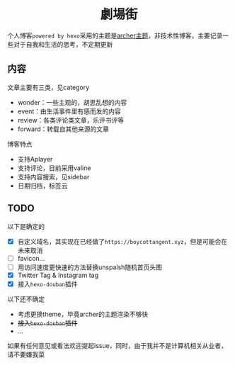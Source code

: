 <div style="text-align:center">

# 劇場街

</div>

个人博客`powered by hexo`采用的主题是[archer主题](https://github.com/fi3ework/hexo-theme-archer)，非技术性博客，主要记录一些对于自我和生活的思考，不定期更新

## 内容

文章主要有三类，见category
* wonder：一些主观的，胡思乱想的内容
* event：由生活事件里有感而发的内容
* review：各类评论类文章，乐评书评等
* forward：转载自其他来源的文章

博客特点
* 支持Aplayer
* 支持评论，目前采用valine
* 支持内容搜索，见sidebar
* 日期归档，标签云

## TODO

以下是确定的
- [x] 自定义域名，其实现在已经做了`https://boycottangent.xyz`，但是可能会在未来取消
- [ ] favicon...
- [ ] 用访问速度更快速的方法替换unspalsh随机首页头图
- [x] Twitter Tag & Instagram tag
- [x] 接入`hexo-douban`插件

以下还不确定
* 考虑更换theme，毕竟archer的主题渲染不够快
* ~~接入`hexo-douban`插件~~ 
* ...

如果有任何意见或看法欢迎提起issue，同时，由于我并不是计算机相关从业者，请不要嫌我菜